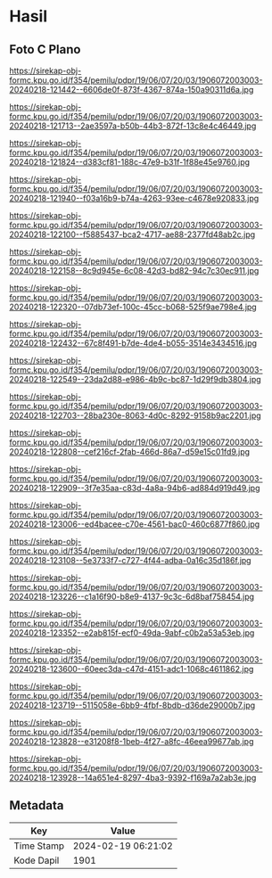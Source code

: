 # Hasil

## Foto C Plano

https://sirekap-obj-formc.kpu.go.id/f354/pemilu/pdpr/19/06/07/20/03/1906072003003-20240218-121442--6606de0f-873f-4367-874a-150a90311d6a.jpg

https://sirekap-obj-formc.kpu.go.id/f354/pemilu/pdpr/19/06/07/20/03/1906072003003-20240218-121713--2ae3597a-b50b-44b3-872f-13c8e4c46449.jpg

https://sirekap-obj-formc.kpu.go.id/f354/pemilu/pdpr/19/06/07/20/03/1906072003003-20240218-121824--d383cf81-188c-47e9-b31f-1f88e45e9760.jpg

https://sirekap-obj-formc.kpu.go.id/f354/pemilu/pdpr/19/06/07/20/03/1906072003003-20240218-121940--f03a16b9-b74a-4263-93ee-c4678e920833.jpg

https://sirekap-obj-formc.kpu.go.id/f354/pemilu/pdpr/19/06/07/20/03/1906072003003-20240218-122100--f5885437-bca2-4717-ae88-2377fd48ab2c.jpg

https://sirekap-obj-formc.kpu.go.id/f354/pemilu/pdpr/19/06/07/20/03/1906072003003-20240218-122158--8c9d945e-6c08-42d3-bd82-94c7c30ec911.jpg

https://sirekap-obj-formc.kpu.go.id/f354/pemilu/pdpr/19/06/07/20/03/1906072003003-20240218-122320--07db73ef-100c-45cc-b068-525f9ae798e4.jpg

https://sirekap-obj-formc.kpu.go.id/f354/pemilu/pdpr/19/06/07/20/03/1906072003003-20240218-122432--67c8f491-b7de-4de4-b055-3514e3434516.jpg

https://sirekap-obj-formc.kpu.go.id/f354/pemilu/pdpr/19/06/07/20/03/1906072003003-20240218-122549--23da2d88-e986-4b9c-bc87-1d29f9db3804.jpg

https://sirekap-obj-formc.kpu.go.id/f354/pemilu/pdpr/19/06/07/20/03/1906072003003-20240218-122703--28ba230e-8063-4d0c-8292-9158b9ac2201.jpg

https://sirekap-obj-formc.kpu.go.id/f354/pemilu/pdpr/19/06/07/20/03/1906072003003-20240218-122808--cef216cf-2fab-466d-86a7-d59e15c01fd9.jpg

https://sirekap-obj-formc.kpu.go.id/f354/pemilu/pdpr/19/06/07/20/03/1906072003003-20240218-122909--3f7e35aa-c83d-4a8a-94b6-ad884d919d49.jpg

https://sirekap-obj-formc.kpu.go.id/f354/pemilu/pdpr/19/06/07/20/03/1906072003003-20240218-123006--ed4bacee-c70e-4561-bac0-460c6877f860.jpg

https://sirekap-obj-formc.kpu.go.id/f354/pemilu/pdpr/19/06/07/20/03/1906072003003-20240218-123108--5e3733f7-c727-4f44-adba-0a16c35d186f.jpg

https://sirekap-obj-formc.kpu.go.id/f354/pemilu/pdpr/19/06/07/20/03/1906072003003-20240218-123226--c1a16f90-b8e9-4137-9c3c-6d8baf758454.jpg

https://sirekap-obj-formc.kpu.go.id/f354/pemilu/pdpr/19/06/07/20/03/1906072003003-20240218-123352--e2ab815f-ecf0-49da-9abf-c0b2a53a53eb.jpg

https://sirekap-obj-formc.kpu.go.id/f354/pemilu/pdpr/19/06/07/20/03/1906072003003-20240218-123600--60eec3da-c47d-4151-adc1-1068c4611862.jpg

https://sirekap-obj-formc.kpu.go.id/f354/pemilu/pdpr/19/06/07/20/03/1906072003003-20240218-123719--5115058e-6bb9-4fbf-8bdb-d36de29000b7.jpg

https://sirekap-obj-formc.kpu.go.id/f354/pemilu/pdpr/19/06/07/20/03/1906072003003-20240218-123828--e31208f8-1beb-4f27-a8fc-46eea99677ab.jpg

https://sirekap-obj-formc.kpu.go.id/f354/pemilu/pdpr/19/06/07/20/03/1906072003003-20240218-123928--14a651e4-8297-4ba3-9392-f169a7a2ab3e.jpg


## Metadata

| Key        | Value               |
| ---------- | ------------------- |
| Time Stamp | 2024-02-19 06:21:02 |
| Kode Dapil | 1901                |



